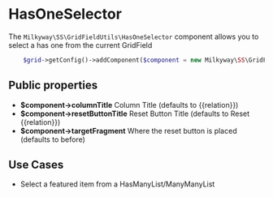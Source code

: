 HasOneSelector
===================

The `Milkyway\SS\GridFieldUtils\HasOneSelector` component allows you to select a has one from the current GridField

```php
    $grid->getConfig()->addComponent($component = new Milkyway\SS\GridFieldUtils\HasOneSelector($relation = 'FeaturedItem', $columnTitle = ''));
```

## Public properties
* **$component->columnTitle** Column Title (defaults to {{relation}})
* **$component->resetButtonTitle** Reset Button Title (defaults to Reset {{relation}})
* **$component->targetFragment** Where the reset button is placed (defaults to before)

## Use Cases
* Select a featured item from a HasManyList/ManyManyList